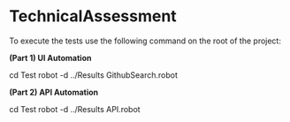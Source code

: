 # TechnicalAssessment

To execute the tests use the following command on the root of the project:

**(Part 1) UI Automation**


cd Test
robot -d ../Results GithubSearch.robot

**(Part 2) API Automation**


cd Test
robot -d ../Results API.robot
